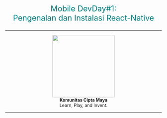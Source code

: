 <p align="center" style="color: teal; font-size: 25px">
    Mobile DevDay#1:<br>Pengenalan dan Instalasi React-Native 
</p>
<hr>

<p align="center">
  <image src="https://i.ibb.co/svkxV27/logo-color.png" style="width: 200px"><br>
  <strong>Komunitas Cipta Maya</strong><br>
  Learn, Play, and Invent.<br>
</p>
<hr>